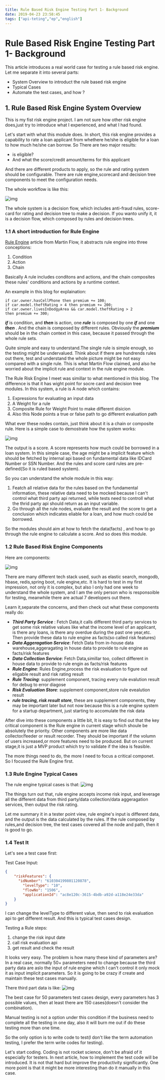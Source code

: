 ```yaml
---
title: Rule Based Risk Engine Testing Part 1- Background 
date: 2019-04-23 23:58:45
tags: ["api-teting","ep","english"]
---
```


# Rule Based Risk Engine Testing Part 1- Background 

This article introduces a real world case for testing a rule based risk engine. Let me separate it into several parts:

- System Overview to introduct the rule based risk engine
- Typical Cases
- Automate the test cases, and how ?

## 1. Rule Based Risk Engine System Overview

This is my fist risk engine project. I am not sure how other risk engine does,just try to introduce what I experienced, and what I had found.

Let's start with what this module does. In short, this risk engine provides a capability to rate a loan applicant from whethere he/she is eligible for a loan to how much he/she can borrow. So There are two major results:

- is eligible?
- And what the score/credit amount/terms for this applicant

And there are different products to apply, so the rule and rating system should be configurable. There are rule engine,scorecard and decision tree components to meet the configuration needs.

The whole workflow is like this:

![img](/images/risk-flow-1.jpg)

The whole system is a decision flow, which includes 
anti-fraud rules, score-card for rating and decision tree to make a decision. If you wanto unify it, it is a decision flow, which composed by rules and decision trees.

### 1.1 A short introduction for Rule Engine

[Rule Engine](https://www.martinfowler.com/bliki/RulesEngine.html) article from Martin Flow, it abstracts rule engine into three conceptions:
1. Condition
2. Action
3. Chain

Basically A rule includes conditons and actions, and the chain composites these rules' conditions and actions by a runtime context.

An example in this blog for explaination:

```
if car.owner.hasCellPhone then premium += 100;
if car.model.theftRating > 4 then premium += 200;
if car.owner.livesInDodgyArea && car.model.theftRating > 2 
then premium += 300;
```

***if*** is condition, and ***then***  is action, one ***rule*** 
is composed by one ***if***  and one ***then*** . And the chain is composed by different rules. Obviously the ***premium***  should be in the chain context in this case, because it passed through the whole rule sets.

Quite simple and easy to understand.The single rule is simple enough, so the testing might be undervalued. Think about if there are hundrends rules out there, test and understand the whole picture might be not easy compared with a single rule. This is what Martin Flow claimed, and also he worried about the implicit rule and context in the rule engine module.

The Rule Risk Engine I meet was simillar to what mentioned in this blog. The difference is that it has wight point for socre card and decision tree modules. In this system, a rule is A node which contains:

1. Expressions for evaluating an input data
2. A Weight for a rule
3. Composite Rule for Weight Point to make different disicion
4. Also this Node points a true or false path to go different evaluation path

What ever these nodes contain, just think about it is a chain or composite rule. Here is a simple case to demostrate how the system works:

![img](/images/DecisionFlow.jpg)

The output is a score. A score represents how much could be borrowed in a loan system. In this simple case, the age might be a implicit feature which should be fetched by internal api based on fundamental data like IDCard Number or SSN Number. And the rules and score card rules are pre-defined(So it is ruled based system).

So you can understand the whole module in this way:

1. Featch all relative data for the rules based on the fundamental information, these relative data need to be mocked because I can't control what third party api returned, while tests need to controll what the thrid party api should return as an input variable.
2. Go through all the rule nodes, evaluate the result and the score to get a conclusion which indicates eliable for a loan, and how much could be borrowed.

So the modules should aim at how to fetch the data(facts) , and how to go through the rule engine to calculate a score. And so does this module. 

### 1.2 Rule Based Risk Engine Components

Here are components:

![img](/images/risk-flow-2.jpg)

There are many different tech stack used, such as elastic search, mongodb, hbase, redis,spring boot, rule engine,etc. It is hard to test in my first impression, not only it is complex, but also I only had one week to understand the whole system, and I am the only person who is responsoible for testing, meanwhile there are actual 7 developers out there.

Learn it,separate the concerns, and then check out what these components really do:

- ***Third Party Service*** : Fetch Data,it calls different third party services to get some risk relative values like what the income level of an applicant, is there any loans, is there any overdue during the past one year,etc. Then provide these data to rule engine as facts(so called risk features)
- ***Data Aggeragation Service***: Fetch Data from in-house data warehouse,aggeragating in house data to provide to rule engine as facts/risk features
- ***Data Collection Service***: Fetch Data,simillar too, collect different in house data to provide to rule engin as facts/risk features
- ***Rule Engine***: Rules Engine,process the risk evaluation to figure out eligable result and risk rating result
- ***Rule Tracing***: supplement component, tracing every rule evalution result for debug to error diagose
- ***Risk Evaluation Store***: supplement component,store rule evealution result
- ***rule tracing, risk result store***, these are supplement components, they may be important later but not now because this is a rule engine system for a startup department, just starting to accomulate the risk data

After dive into these components a little bit, It is easy to find out that the key critical component is the Rule engine in current stage which shoule be absolutely the priority. Other components are more like data collector/feeder or result recorder. They should be important if the volumn of users increased,or more features need to be produced. But on current stage,it is just a MVP product which try to validate if the idea is feasible.

The more things need to do, the more I need to focus a critical componet. So I focused the Rule Engine first.

### 1.3 Rule Engine Typical Cases

The rule engine typical cases is that:
![img](/images/RiskEventFlow.jpg)

The things turn out that, rule engine accepts income risk input, and leverage all the different data from third party/data collection/data aggeragation services, then output the risk rating.

Let me summary it in a tester point view, rule engine's input is different data, and the output is the data calculated by the rules. If the rule composed by rules,and decision tree, the test cases covered all the node and path, then it is good to go. 

### 1.4  Test It

Let's see a test case first:

Test Case Input:

```json
{
    "riskFeatures": {
      "idNumber": "610304199801120878",
        "levelType": "10",
        "flowNo": "1506",
        "applicationId": "ac8e120c-3615-4bdb-a92d-a118e24e33da"
    }
}
```

I can change the levelType to different value, then send to risk evaluation api to get different result.
And this is typical test cases design.

Testing a Rule steps: 

1. change the risk input date
2. call risk evaluation api
3. get result and check the result

It looks very easy. The problem is how many these kind of parameters are? In a real case, normally 50+ parameters need to change because the third party data are aslo the input of rule engine which I can't control it only mock it as input implicit parameters. So it is going to be crazy if create and maintain these test cases manually.

There third part data is like:
![img](/images/risk_parameters.jpg)

The best case for 50 parameters test cases design, every parameters has 3 possible values, then at least there are 150 cases(doesn't consider the combination).

Manual testing is not a option under this condition if the business need to complete all the testing in one day, also it will burn me out if do these testing more than one time.

So the only option is to write code to test(I don't like the term automation testing, I prefer the term write codes for testing).

Let's start coding. Coding is not rocket science, don't be afraid of it especially for testers. In next article, how to implement the test code will be introduced. It is not that hard but improve the productivity significantly. One more point is that it might be more interesting than do it manually in this case.